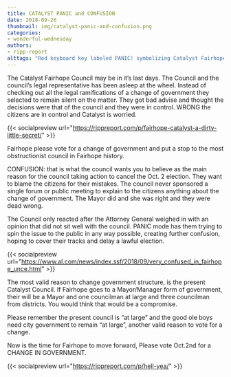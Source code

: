 ```yaml
---
title: CATALYST PANIC and CONFUSION
date: 2018-09-26
thumbnail: img/catalyst-panic-and-confusion.png
categories:
- wonderful-wednesday
authors:
- ripp-report
alttags: "Red keyboard key labeled PANIC! symbolizing Catalyst Fairhope Councils concern over potential government changes"
---
```

The Catalyst Fairhope Council may be in it’s last days. The Council and the council’s legal representative has been asleep at the wheel. Instead of checking out all the legal ramifications of a change of government they selected to remain silent on the matter. They got bad advise and thought the decisions were that of the council and they were in control. WRONG the citizens are in control and Catalyst is worried.

{{< socialpreview url="https://rippreport.com/p/fairhope-catalyst-a-dirty-little-secret/" >}}

Fairhope please vote for a change of government and put a stop to the most obstructionist council in Fairhope history.

CONFUSION: that is what the council wants you to believe as the main reason for the council taking action to cancel the Oct. 2 election. They want to blame the citizens for their mistakes. The council never sponsored a single forum or public meeting to explain to the citizens anything about the change of government. The Mayor did and she was right and they were dead wrong.

The Council only reacted after the Attorney General weighed in with an opinion that did not sit well with the council. PANIC mode has them trying to spin the issue to the public in any way possible, creating further confusion, hoping to cover their tracks and delay a lawful election.

{{< socialpreview url="https://www.al.com/news/index.ssf/2018/09/very_confused_in_fairhope_unce.html" >}}

The most valid reason to change government structure, is the present Catalyst Council. If Fairhope goes to a Mayor/Manager form of government, their will be a Mayor and one councilman at large and three councilman from districts. You would think that would be a compromise.

Please remember the present council is “at large” and the good ole boys need city government to remain “at large”, another valid reason to vote for a change.

Now is the time for Fairhope to move forward, Please vote Oct.2nd for a CHANGE IN GOVERNMENT.

{{< socialpreview url="https://rippreport.com/p/hell-yea/" >}}
